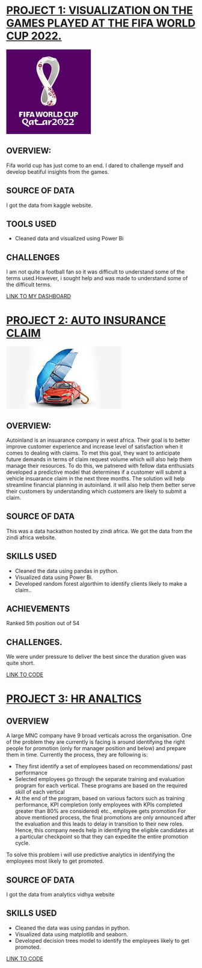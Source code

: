 # [PROJECT 1:  VISUALIZATION ON THE GAMES PLAYED AT THE FIFA WORLD CUP 2022.](https://github.com/trintambogo/portfolio)

![](/images/fifaimage.png)

## OVERVIEW:
Fifa world cup has just come to an end. I dared to challenge myself and develop beatiful insights from the games.

## SOURCE OF DATA
I got the data from kaggle website.

## TOOLS USED
* Cleaned data and visualized using Power Bi

## CHALLENGES 
I am not quite a football fan so it was difficult to understand some of the terms used.However, i sought help and was made to understand some of the difficult terms.

[LINK TO MY DASHBOARD](https://github.com/trintambogo/fifa_world_cup_2022/blob/main/fifa2.pdf)

# [PROJECT 2: AUTO INSURANCE CLAIM](https://github.com/trintambogo/portfolio)
![](/images/car.jpg)


## OVERVIEW:
Autoinland is an insuarance company in west africa. Their goal is to better improve customer experience and increase level of satisfaction when it comes to dealing with claims. To met this goal, they want to anticipate future demands in terms of claim request volume which will also help them manage their resources. To do this, we patnered with fellow data enthusiats developed a predictive model that determines if a customer will submit a vehicle insuarance claim in the next three months. The solution will help streamline financial planning in autoinland. it will also help them better serve their customers by understanding which customers are likely to submit a claim.

## SOURCE OF DATA
This was a data hackathon hosted by zindi africa. We got the data from the zindi africa website.

## SKILLS USED
* Cleaned the data using pandas in python.
* Visualized data using Power Bi.
* Developed random forest algorthim to identify clients likely to make a claim..

## ACHIEVEMENTS
Ranked 5th position out of 54

## CHALLENGES.
We were under pressure to deliver the best since the duration given was quite short.

[LINK TO CODE](https://github.com/trintambogo/portfolio/blob/main/Final%20Insuarance%20Claim%20(1).ipynb)

# [PROJECT 3: HR ANALTICS](https://github.com/trintambogo/portfolio)

## OVERVIEW
A large MNC company have 9 broad verticals across the organisation. One of the problem they are currently is facing is around identifying the right people for promotion (only for manager position and below) and prepare them in time. Currently the process, they are following is:

* They first identify a set of employees based on recommendations/ past performance
* Selected employees go through the separate training and evaluation program for each vertical. These programs are based on the required skill of each vertical
* At the end of the program, based on various factors such as training performance, KPI completion (only employees with KPIs completed greater than 80% are considered) etc., employee gets promotion
For above mentioned process, the final promotions are only announced after the evaluation and this leads to delay in transition to their new roles. Hence, this company needs help in identifying the eligible candidates at a particular checkpoint so that they can expedite the entire promotion cycle.

To solve this problem i will use predictive analytics in identifying the employees most likely to get promoted.

## SOURCE OF DATA
I got the data from analytics vidhya website

## SKILLS USED
* Cleaned the data was using pandas in python.
* Visualized data using matplotlib and seaborn. 
* Developed decision trees model to identify the employees likely to get promoted. 

[LINK TO CODE](https://github.com/trintambogo/portfolio/blob/main/HR%20Analytics%20(2).ipynb)



